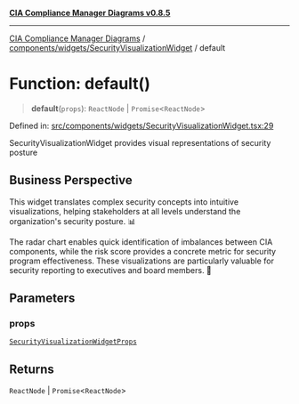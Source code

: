 [**CIA Compliance Manager Diagrams v0.8.5**](../../../../README.md)

***

[CIA Compliance Manager Diagrams](../../../../modules.md) / [components/widgets/SecurityVisualizationWidget](../README.md) / default

# Function: default()

> **default**(`props`): `ReactNode` \| `Promise`\<`ReactNode`\>

Defined in: [src/components/widgets/SecurityVisualizationWidget.tsx:29](https://github.com/Hack23/cia-compliance-manager/blob/eca22610f41e5f6b6c0cece88769b1ffbe9db4bd/src/components/widgets/SecurityVisualizationWidget.tsx#L29)

SecurityVisualizationWidget provides visual representations of security posture

## Business Perspective

This widget translates complex security concepts into intuitive visualizations,
helping stakeholders at all levels understand the organization's security posture. 📊

The radar chart enables quick identification of imbalances between CIA components,
while the risk score provides a concrete metric for security program effectiveness.
These visualizations are particularly valuable for security reporting to executives
and board members. 💼

## Parameters

### props

[`SecurityVisualizationWidgetProps`](../interfaces/SecurityVisualizationWidgetProps.md)

## Returns

`ReactNode` \| `Promise`\<`ReactNode`\>
